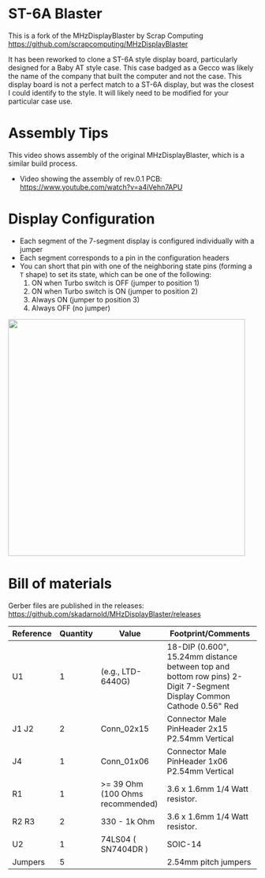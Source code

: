 # ST-6A Blaster

This is a fork of the MHzDisplayBlaster by Scrap Computing
https://github.com/scrapcomputing/MHzDisplayBlaster

It has been reworked to clone a ST-6A style display board, particularly designed for a Baby AT style case. This case badged as a Gecco was likely the name of the company that built the computer and not the case. This display board is not a perfect match to a ST-6A display, but was the closest I could identify to the style. It will likely need to be modified for your particular case use.

# Assembly Tips
This video shows assembly of the original MHzDisplayBlaster, which is a similar build process.
- Video showing the assembly of rev.0.1 PCB: https://www.youtube.com/watch?v=a4iVehn7APU
 
# Display Configuration
- Each segment of the 7-segment display is configured individually with a jumper
- Each segment corresponds to a pin in the configuration headers
- You can short that pin with one of the neighboring state pins (forming a `T` shape) to set its state, which can be one of the following:
  1. ON when Turbo switch is OFF (jumper to position 1)
  2. ON when Turbo switch is ON (jumper to position 2)
  3. Always ON (jumper to position 3)
  4. Always OFF (no jumper)

<img src='img/configuration.png' width=480>

# Bill of materials

Gerber files are published in the releases: https://github.com/skadarnold/MHzDisplayBlaster/releases

Reference      | Quantity| Value    | Footprint/Comments
---------------|---------|----------|----------
U1             | 1       |(e.g., LTD-6440G) | 18-DIP (0.600", 15.24mm distance between top and bottom row pins) 2-Digit 7-Segment Display Common Cathode 0.56" Red
J1 J2          | 2       |Conn_02x15| Connector Male PinHeader 2x15 P2.54mm Vertical
J4             | 1       |Conn_01x06| Connector Male PinHeader 1x06 P2.54mm Vertical
R1             | 1       | >= 39 Ohm (100 Ohms recommended)| 3.6 x 1.6mm 1/4 Watt resistor.
R2 R3          | 2       | 330 - 1k Ohm | 3.6 x 1.6mm 1/4 Watt resistor.
U2             | 1       | 74LS04 (	SN7404DR ) | SOIC-14
Jumpers        | 5      |          | 2.54mm pitch jumpers
